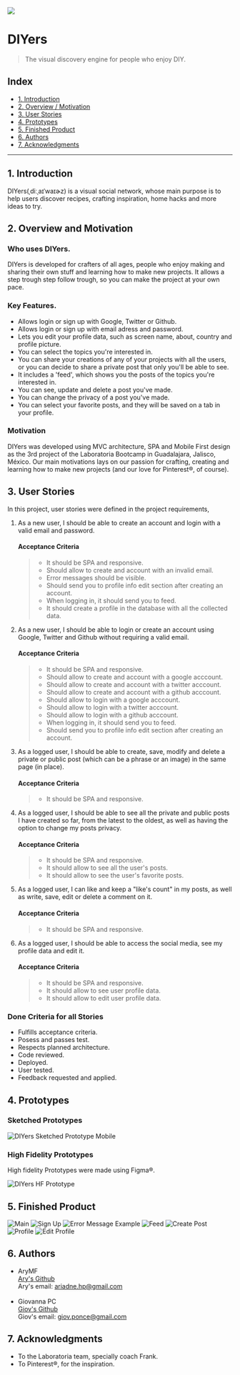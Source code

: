 ![](\src\assets\imgs\logo.PNG)

# DIYers
>The visual discovery engine for people who enjoy DIY.

## Index

* [1. Introduction](#1-introduction)
* [2. Overview / Motivation ](#2-overview-and-motivation)
* [3. User Stories](#3-user-stories)
* [4. Prototypes](#4-prototypes)
* [5. Finished Product](#5-finished-product)
* [6. Authors](#6-authors)
* [7. Acknowledgments](#7-acknowledgements)

***

## 1. Introduction
DIYers(ˌdiːˌaɪˈwaɪɚz) is a visual social network, whose main purpose is to help users discover recipes, crafting inspiration, home hacks and more ideas to try.

## 2. Overview and Motivation
### Who uses DIYers.

DIYers is developed for crafters of all ages, people who enjoy making and sharing their own stuff and learning how to make new projects.
It allows a step trough step follow trough, so you can make the project at your own pace.

### Key Features.
* Allows login or sign up with Google, Twitter or Github.
* Allows login or sign up with email adress and password.
* Lets you edit your profile data, such as screen name, about, country and profile picture.
* You can select the topics you're interested in.
* You can share your creations of any of your projects with all the users, or you can decide to share a private post that only you'll be able to see.
* It includes a 'feed', which shows you the posts of the topics you're interested in.
* You can see, update and delete a post you've made.
* You can change the privacy of a post you've made.
* You can select your favorite posts, and they will be saved on a tab in your profile.

### Motivation
DIYers was developed using MVC architecture, SPA and Mobile First design as the 3rd project of the Laboratoria Bootcamp in Guadalajara, Jalisco, México.
Our main motivations lays on our passion for crafting, creating and learning how to make new projects (and our love for Pinterest®, of course).

## 3. User Stories
In this project, user stories were defined in the project requirements,

1. As a new user, I should be able to create an account and login with a valid email and password.
    #### Acceptance Criteria
    > * It should be SPA and responsive.
    > * Should allow to create and account with an invalid email.
    > * Error messages should be visible.
    > * Should send you to profile info edit section after creating an account.
    > * When logging in, it should send you to feed.
    > * It should create a profile in the database with all the collected data.

2. As a new user, I should be able to login or create an account using Google, Twitter and Github without requiring a valid email.
    #### Acceptance Criteria
    > * It should be SPA and responsive.
    > * Should allow to create and account with a google acccount.
    > * Should allow to create and account with a twitter acccount.
    > * Should allow to create and account with a github acccount.
    > * Should allow to login with a google acccount.
    > * Should allow to login with a twitter acccount.
    > * Should allow to login with a github acccount.
    > * When logging in, it should send you to feed.
    > * Should send you to profile info edit section after creating an account.

3. As a logged user, I should be able to create, save, modify and delete a private or public post (which can be a phrase or an image) in the same page (in place).
    #### Acceptance Criteria
    > * It should be SPA and responsive.

4. As a logged user, I should be able to see all the private and public posts I have created so far, from the latest to the oldest, as well as having the option to change my posts privacy.
    #### Acceptance Criteria
    > * It should be SPA and responsive.
    > * It should allow to see all the user's posts.
    > * It should allow to see the user's favorite posts.

5. As a logged user, I can like and keep a "like's count" in my posts, as well as write, save, edit or delete a comment on it.
    #### Acceptance Criteria
    > * It should be SPA and responsive.

6. As a logged user, I should be able to access the social media, see my profile data and edit it.
    #### Acceptance Criteria
    > * It should be SPA and responsive.
    > * It should allow to see user profile data.
    > * It should allow to edit user profile data.
    

### Done Criteria for all Stories
* Fulfills acceptance criteria.
* Posess and passes test.
* Respects planned architecture.
* Code reviewed.
* Deployed.
* User tested.
* Feedback requested and applied.

## 4. Prototypes

### Sketched Prototypes

![DIYers Sketched Prototype Mobile](src/image/)

### High Fidelity Prototypes
High fidelity Prototypes were made using Figma®.

![DIYers HF Prototype](src/image/)


## 5. Finished Product
![Main](\src\assets\imgs\readme\FirstScreen.png)
![Sign Up](\src\assets\imgs\readme\signUpScreen.png)
![Error Message Example](\src\assets\imgs\readme\errorMsg.png)
![Feed](\src\assets\imgs\readme\feed.png)
![Create Post](\src\assets\imgs\readme\createPost.png)
![Profile](\src\assets\imgs\readme\.png)
![Edit Profile](\src\assets\imgs\readme\.png)

## 6. Authors

- AryMF <br>
[Ary's Github](https://github.com/AryMF) <br>
Ary's email: ariadne.hp@gmail.com <br><br>
- Giovanna PC <br>
[Giov's Github](https://github.com/giovsteph)<br>
Giov's email: giov.ponce@gmail.com

## 7. Acknowledgments

* To the Laboratoria team, specially coach Frank.
* To Pinterest®, for the inspiration.